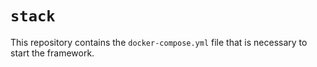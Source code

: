# `stack`

This repository contains the `docker-compose.yml` file that is necessary to start the framework.